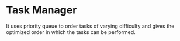 # Task Manager

It uses priority queue to order tasks of varying difficulty and gives the optimized order in which the tasks can be performed.
